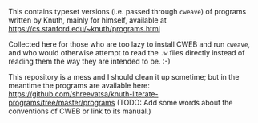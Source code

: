 This contains typeset versions (i.e. passed through `cweave`) of programs written by Knuth, mainly for himself, available at <https://cs.stanford.edu/~knuth/programs.html> 

Collected here for those who are too lazy to install CWEB and run `cweave`, and who would otherwise attempt to read the `.w` files directly instead of reading them the way they are intended to be. :-)

This repository is a mess and I should clean it up sometime; but in the meantime the programs are available here: <https://github.com/shreevatsa/knuth-literate-programs/tree/master/programs> (TODO: Add some words about the conventions of CWEB or link to its manual.)
